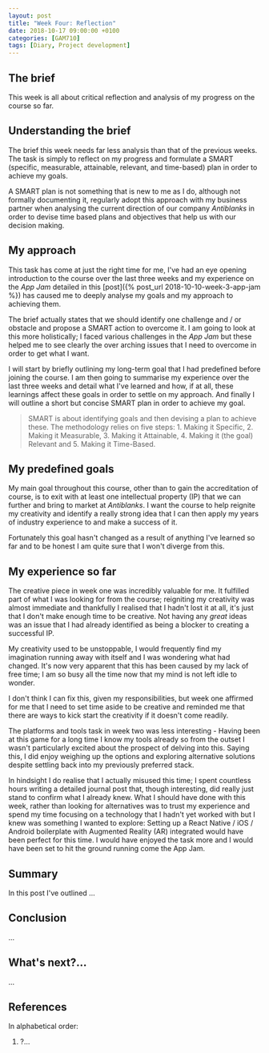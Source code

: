 ```yaml
---
layout: post
title: "Week Four: Reflection"
date: 2018-10-17 09:00:00 +0100
categories: [GAM710]
tags: [Diary, Project development]
---
```


## The brief

This week is all about critical reflection and analysis of my progress on the course so far.

## Understanding the brief

The brief this week needs far less analysis than that of the previous weeks. The task is simply to reflect on my progress and formulate a SMART (specific, measurable, attainable, relevant, and time-based) plan in order to achieve my goals.

A SMART plan is not something that is new to me as I do, although not formally documenting it, regularly adopt this approach with my business partner when analysing the current direction of our company *Antiblanks* in order to devise time based plans and objectives that help us with our decision making.

## My approach

This task has come at just the right time for me, I've had an eye opening introduction to the course over the last three weeks and my experience on the *App Jam* detailed in this [post]({% post_url 2018-10-10-week-3-app-jam %}) has caused me to deeply analyse my goals and my approach to achieving them.

The brief actually states that we should identify one challenge and / or obstacle and propose a SMART action to overcome it. I am going to look at this more holistically; I faced various challenges in the *App Jam* but these helped me to see clearly the over arching issues that I need to overcome in order to get what I want.

I will start by briefly outlining my long-term goal that I had predefined before joining the course. I am then going to summarise my experience over the last three weeks and detail what I've learned and how, if at all, these learnings affect these goals in order to settle on my approach. And finally I will outline a short but concise SMART plan in order to achieve my goal.

> SMART is about identifying goals and then devising a plan to achieve these. The methodology relies on five steps: 1. Making it Specific, 2. Making it Measurable, 3. Making it Attainable, 4. Making it (the goal) Relevant and 5. Making it Time-Based.

## My predefined goals

My main goal throughout this course, other than to gain the accreditation of course, is to exit with at least one intellectual property (IP) that we can further and bring to market at *Antiblanks*. I want the course to help reignite my creativity and identify a really strong idea that I can then apply my years of industry experience to and make a success of it.

Fortunately this goal hasn't changed as a result of anything I've learned so far and to be honest I am quite sure that I won't diverge from this.

## My experience so far

The creative piece in week one was incredibly valuable for me. It fulfilled part of what I was looking for from the course; reigniting my creativity was almost immediate and thankfully I realised that I hadn't lost it at all, it's just that I don't make enough time to be creative. Not having any *great* ideas was an issue that I had already identified as being a blocker to creating a successful IP.

My creativity used to be unstoppable, I would frequently find my imagination running away with itself and I was wondering what had changed. It's now very apparent that this has been caused by my lack of free time; I am so busy all the time now that my mind is not left idle to wonder.

I don't think I can fix this, given my responsibilities, but week one affirmed for me that I need to set time aside to be creative and reminded me that there are ways to kick start the creativity if it doesn't come readily.

The platforms and tools task in week two was less interesting - Having been at this game for a long time I know my tools already so from the outset I wasn't particularly excited about the prospect of delving into this. Saying this, I did enjoy weighing up the options and exploring alternative solutions despite settling back into my previously preferred stack.

In hindsight I do realise that I actually misused this time; I spent countless hours writing a detailed journal post that, though interesting, did really just stand to confirm what I already knew. What I should have done with this week, rather than looking for alternatives was to trust my experience and spend my time focusing on a technology that I hadn't yet worked with but I knew was something I wanted to explore: Setting up a React Native / iOS / Android boilerplate with Augmented Reality (AR) integrated would have been perfect for this time. I would have enjoyed the task more and I would have been set to hit the ground running come the App Jam.

## Summary

In this post I've outlined ...

## Conclusion

...

## What's next?...

...

## References

In alphabetical order:

1. ?...
